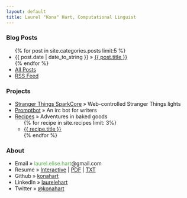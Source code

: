 ```yaml
---
layout: default
title: Laurel "Kona" Hart, Computational Linguist
---
```


<div class="top section">
<h3>Blog Posts</h3>
<ul>
{% for post in site.categories.posts limit:5 %}
<li><span>{{ post.date | date_to_string }}</span> &raquo; <a href="{{ post.url }}">{{ post.title }}</a></li>
{% endfor %}
<li><a href="/posts.html">All Posts</a></li>
<li><a href="/feed.xml">RSS Feed</a></li>
</ul>
</div>

<div class="section">
<h3>Projects</h3>
<ul>
<li><a href="/Stranger-Things-SparkCore">Stranger Things SparkCore</a> &raquo; Web-controlled Stranger Things lights</li>
<li><a href="/promptbot">Promptbot</a> &raquo; An irc bot for writers</li>
<li><a href="/recipes">Recipes</a> &raquo; Adventures in baked goods
<ul>
{% for recipe in site.recipes limit: 3%}
<li><span><a href="{{ recipe.url }}">{{ recipe.title }}</a></span></li>
{% endfor %}
</ul>
</li>
</ul>
</div>

<div class="section">
<h3>About</h3>
<ul>
<li>Email &raquo; <span style="color:#59B34C">laurel.elise.hart</span>&#64;gmail&#46;com</li>
<li>Resume &raquo; <a href="resume">Interactive</a> | <a href="resume/resume.pdf">PDF</a> | <a href="resume/resume.txt">TXT</a></li>
<li>Github &raquo; <a href="http://github.com/konahart">konahart</a></li>
<li>LinkedIn &raquo; <a href="http://www.linkedin.com/in/laurelehart">laurelehart</a></li>
<li>Twitter &raquo; <a href="https://twitter.com/konahart"><span style="color:#000000">@</span>konahart</a></li>
</ul>
</div>
